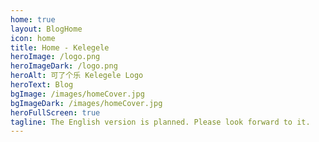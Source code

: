 ```yaml
---
home: true
layout: BlogHome
icon: home
title: Home - Kelegele
heroImage: /logo.png
heroImageDark: /logo.png
heroAlt: 可了个乐 Kelegele Logo
heroText: Blog
bgImage: /images/homeCover.jpg
bgImageDark: /images/homeCover.jpg
heroFullScreen: true
tagline: The English version is planned. Please look forward to it.
---
```

